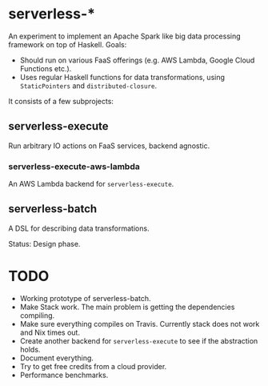 # serverless-*

An experiment to implement an Apache Spark like big data processing framework on top of Haskell. Goals:

* Should run on various FaaS offerings (e.g. AWS Lambda, Google Cloud Functions etc.).
* Uses regular Haskell functions for data transformations, using `StaticPointers` and `distributed-closure`.

It consists of a few subprojects:

## serverless-execute

Run arbitrary IO actions on FaaS services, backend agnostic.

### serverless-execute-aws-lambda

An AWS Lambda backend for `serverless-execute`.

## serverless-batch

A DSL for describing data transformations.

Status: Design phase.

# TODO

* Working prototype of serverless-batch.
* Make Stack work. The main problem is getting the dependencies compiling.
* Make sure everything compiles on Travis. Currently stack does not work and Nix times out.
* Create another backend for `serverless-execute` to see if the abstraction holds.
* Document everything.
* Try to get free credits from a cloud provider.
* Performance benchmarks.
